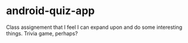 android-quiz-app
================

Class assignement that I feel I can expand upon and do some interesting things. Trivia game, perhaps? 
